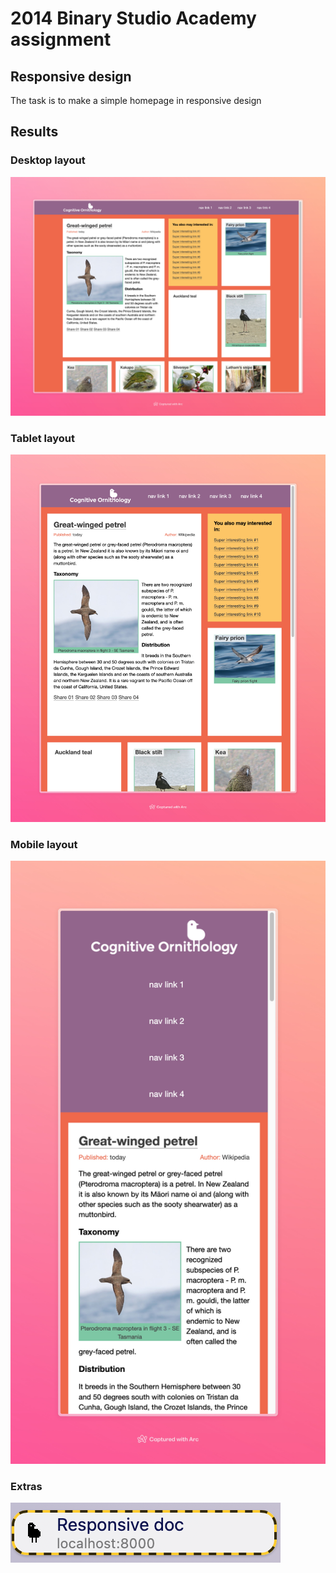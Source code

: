 # 2014 Binary Studio Academy assignment

## Responsive design

The task is to make a simple homepage in responsive design

## Results

### Desktop layout
![responsive desktop layout](https://github.com/mir4a/BSA2014-Responsive/blob/master/public/img/responsive-desktop.jpeg?raw=true)

### Tablet layout
![responsive tablet layout](https://github.com/mir4a/BSA2014-Responsive/blob/master/public/img/responsive-tablet.jpeg?raw=true)

### Mobile layout
![responsive mobile layout](https://github.com/mir4a/BSA2014-Responsive/blob/master/public/img/responsive-mobile.jpeg?raw=true)

### Extras
![favicon examples](https://github.com/mir4a/BSA2014-Responsive/blob/master/public/img/favicon-example.png?raw=true)
